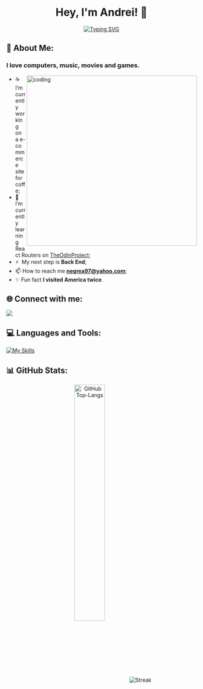 <h1 align="center">Hey, I'm Andrei! 👋</h1>

<p align="center">
  <a href="https://git.io/typing-svg"><img src="https://readme-typing-svg.herokuapp.com?font=Pixelify+Sans&weight=600&pause=800&random=false&width=435&lines=Frontend+Developer;Database+Administrator;Support+IT;&center=true&width=380&height=45" alt="Typing SVG" /></a>
</p>

## 💫 About Me:
<h3>I love computers, music, movies and games.</h3>
<img align="right" alt="coding" width="450" src="https://www.llnschools.com/_ipx/w_256,q_100/https%3A%2F%2Fcdn.sanity.io%2Fimages%2F4pigso85%2Fproduction%2Feed42020cf1774c3b483aa6922d8fbea19f2afdc-464x475.png%3Frect%3D0%2C1%2C464%2C474%26w%3D313%26h%3D320%26q%3D100%26auto%3Dformat?url=https%3A%2F%2Fcdn.sanity.io%2Fimages%2F4pigso85%2Fproduction%2Feed42020cf1774c3b483aa6922d8fbea19f2afdc-464x475.png%3Frect%3D0%2C1%2C464%2C474%26w%3D313%26h%3D320%26q%3D100%26auto%3Dformat&w=256&q=100">

- ☕️ I’m currently working on a e-commerce site for coffe;
- 🧠 I’m currently learning React Routers on [TheOdinProject](https://www.theodinproject.com/lessons/node-path-react-new-react-router);
- ⚡  My next step is **Back End**;
- 📫 How to reach me **negrea97@yahoo.com**;
- ✨ Fun fact **I visited America twice**.
  
## 🌐 Connect with me:
<p align="left">
  <a href="https://www.linkedin.com/in/andrei-negrea-49a669239/">
   <img src="https://img.icons8.com/color/48/000000/linkedin.png"/>
  </a>
</p>


## 💻 Languages and Tools:
[![My Skills](https://skillicons.dev/icons?i=html,css,javascript,react,webpack,vite,nextjs,git,github,jenkins,vscode&perline=8)](https://skillicons.dev)

## 📊 GitHub Stats:
<p align="center">
  <img src="https://github-readme-stats.vercel.app/api/top-langs/?username=negrea-andrei&layout=compact&theme=nightowl&hide_border=true&langs_count=10" alt="GitHub Top-Langs" align="center" width="40%" />
  <img alt="Streak" src="https://github-readme-streak-stats.herokuapp.com/?user=negrea-andrei&theme=nightowl&hide_border=true" align="center"/>
 </p>
  
